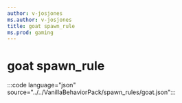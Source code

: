 ```yaml
---
author: v-josjones
ms.author: v-josjones
title: goat spawn_rule
ms.prod: gaming
---
```


# goat spawn_rule

:::code language="json" source="../../VanillaBehaviorPack/spawn_rules/goat.json":::

